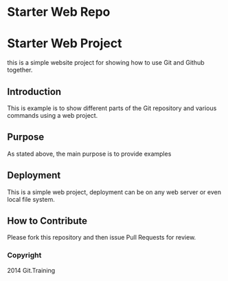 # Starter Web Repo

# Starter Web Project

this is a simple website project for showing how to use Git and Github together.

## Introduction

This is example is to show different parts of the Git repository and various
commands using a web project.

## Purpose

As stated above, the main purpose is to provide examples

## Deployment

This is a simple web project, deployment can be on any web server
or even local file system.

## How to Contribute

Please fork this repository and then issue Pull Requests for review.

### Copyright

2014 Git.Training
